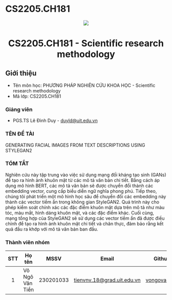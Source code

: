 # CS2205.CH181

<p align="center">
  <a href="https://www.uit.edu.vn/"><img src="https://www.uit.edu.vn/sites/vi/files/banner.png"></a>
<h1 align="center"><b>CS2205.CH181 - Scientific research methodology</b></h1>

## Giới thiệu

- Tên môn học: PHƯƠNG PHÁP NGHIÊN CỨU KHOA HỌC - Scientific research methodology
- Mã lớp: CS2205.CH181

### Giảng viên

- PGS.TS Lê Đình Duy - duyld@uit.edu.vn

### TÊN ĐỀ TÀI

GENERATING FACIAL IMAGES FROM TEXT DESCRIPTIONS USING STYLEGAN2

### TÓM TẮT

Nghiên cứu này tập trung vào việc sử dụng mạng đối kháng tạo sinh (GANs) để tạo ra hình ảnh khuôn mặt từ các mô tả văn bản chi tiết. Bằng cách áp dụng mô hình BERT, các mô tả văn bản sẽ được chuyển đổi thành các embedding vector, cung cấp biểu diễn ngữ nghĩa phong phú. Tiếp theo, chúng tôi phát triển một mô hình học sâu để chuyển đổi các embedding này thành các vector tiềm ẩn trong không gian StyleGAN2. Quá trình này cho phép kiểm soát chính xác các đặc điểm khuôn mặt dựa trên mô tả như màu tóc, màu mắt, hình dáng khuôn mặt, và các đặc điểm khác. Cuối cùng, mạng tổng hợp của StyleGAN2 sẽ sử dụng các vector tiềm ẩn đã được điều chỉnh để tạo ra hình ảnh khuôn mặt chi tiết và chân thực, đảm bảo rằng kết quả đầu ra khớp với mô tả văn bản ban đầu.

### Thành viên nhóm

| STT | Họ tên          | MSSV     | Email                  | Github                                      |
| :-: | --------------- | -------- | ---------------------- | ------------------------------------------- |
|  1  | Võ Ngô Văn Tiền | 230201033 | tienvnv.18@grad.uit.edu.vn | [vongovantien](https://github.com/vongovantien) |

